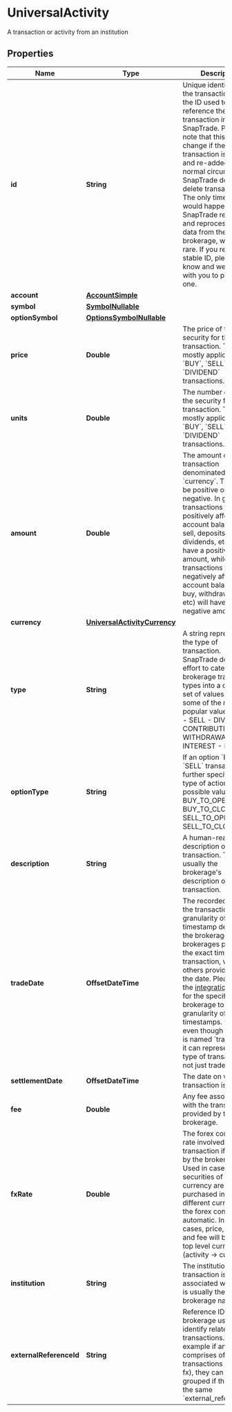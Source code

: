 

# UniversalActivity

A transaction or activity from an institution

## Properties

| Name | Type | Description | Notes |
|------------ | ------------- | ------------- | -------------|
|**id** | **String** | Unique identifier for the transaction. This is the ID used to reference the transaction in SnapTrade.  Please note that this ID _can_ change if the transaction is deleted and re-added. Under normal circumstances, SnapTrade does not delete transactions. The only time this would happen is if SnapTrade re-fetches and reprocesses the data from the brokerage, which is rare. If you require a stable ID, please let us know and we can work with you to provide one.  |  [optional] |
|**account** | [**AccountSimple**](AccountSimple.md) |  |  [optional] |
|**symbol** | [**SymbolNullable**](SymbolNullable.md) |  |  [optional] |
|**optionSymbol** | [**OptionsSymbolNullable**](OptionsSymbolNullable.md) |  |  [optional] |
|**price** | **Double** | The price of the security for the transaction. This is mostly applicable to &#x60;BUY&#x60;, &#x60;SELL&#x60;, and &#x60;DIVIDEND&#x60; transactions. |  [optional] |
|**units** | **Double** | The number of units of the security for the transaction. This is mostly applicable to &#x60;BUY&#x60;, &#x60;SELL&#x60;, and &#x60;DIVIDEND&#x60; transactions. |  [optional] |
|**amount** | **Double** | The amount of the transaction denominated in &#x60;currency&#x60;. This can be positive or negative. In general, transactions that positively affect the account balance (like sell, deposits, dividends, etc) will have a positive amount, while transactions that negatively affect the account balance (like buy, withdrawals, fees, etc) will have a negative amount. |  [optional] |
|**currency** | [**UniversalActivityCurrency**](UniversalActivityCurrency.md) |  |  [optional] |
|**type** | **String** | A string representing the type of transaction. SnapTrade does a best effort to categorize the brokerage transaction types into a common set of values. Here are some of the most popular values:   - BUY   - SELL   - DIVIDEND   - CONTRIBUTION   - WITHDRAWAL   - REI   - INTEREST   - FEE  |  [optional] |
|**optionType** | **String** | If an option &#x60;BUY&#x60; or &#x60;SELL&#x60; transaction, this further specifies the type of action. The possible values are: - BUY_TO_OPEN - BUY_TO_CLOSE - SELL_TO_OPEN - SELL_TO_CLOSE  |  [optional] |
|**description** | **String** | A human-readable description of the transaction. This is usually the brokerage&#39;s description of the transaction. |  [optional] |
|**tradeDate** | **OffsetDateTime** | The recorded time for the transaction. The granularity of this timestamp depends on the brokerage. Some brokerages provide the exact time of the transaction, while others provide only the date. Please check the [integrations page](https://snaptrade.notion.site/66793431ad0b416489eaabaf248d0afb?v&#x3D;6fab8012ade6441fa0c6d9af9c55ce3a) for the specific brokerage to see the granularity of the timestamps. Note that even though the field is named &#x60;trade_date&#x60;, it can represent any type of transaction, not just trades. |  [optional] |
|**settlementDate** | **OffsetDateTime** | The date on which the transaction is settled. |  [optional] |
|**fee** | **Double** | Any fee associated with the transaction if provided by the brokerage. |  [optional] |
|**fxRate** | **Double** | The forex conversion rate involved in the transaction if provided by the brokerage. Used in cases where securities of one currency are purchased in a different currency, and the forex conversion is automatic. In those cases, price, amount and fee will be in the top level currency (activity -&gt; currency) |  [optional] |
|**institution** | **String** | The institution that the transaction is associated with. This is usually the brokerage name. |  [optional] |
|**externalReferenceId** | **String** | Reference ID from brokerage used to identify related transactions. For example if an order comprises of several transactions (buy, fee, fx), they can be grouped if they share the same &#x60;external_reference_id&#x60; |  [optional] |



